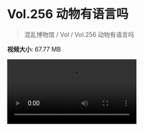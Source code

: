# Vol.256 动物有语言吗

> 混乱博物馆 / Vol / Vol.256 动物有语言吗

**视频大小**: 67.77 MB

<div class="video"><video src="https://file.hsyhx.top/video/256.mp4" controls preload>🤔 您的浏览器不支持 video 标签</video></div>